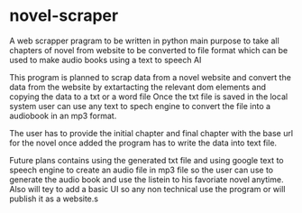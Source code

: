 # novel-scraper
A web scrapper pragram to be written in python main purpose to take all chapters of novel from website to be converted to file format which can be used to make audio books using a text to speech AI

This program is planned to scrap data from a novel website and convert the data from the website by extartacting the relevant dom elements and copying the data to a txt or a word file
Once the txt file is saved in the local system user can use any text to spech engine to convert the file into a audiobook in an mp3 format. 

The user has to provide the initial chapter and final chapter with the base url for the novel once added the program has to write the data into text file.

Future plans contains using the generated txt file and using google text to speech engine to create an audio file in mp3 file so the user can use to generate the audio book and use the listein to his favoriate novel anytime. Also will tey to add a basic UI so any non technical use the program or will publish it as a website.s
